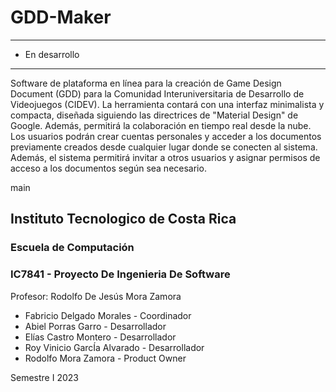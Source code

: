 # GDD-Maker
----
+ En desarrollo
----

Software de plataforma en línea para la creación de Game Design Document (GDD) para la Comunidad Interuniversitaria de Desarrollo de Videojuegos (CIDEV). La herramienta contará con una interfaz minimalista y compacta, diseñada siguiendo las directrices de "Material Design" de Google. Además, permitirá la colaboración en tiempo real desde la nube. Los usuarios podrán crear cuentas personales y acceder a los documentos previamente creados desde cualquier lugar donde se conecten al sistema. Además, el sistema permitirá invitar a otros usuarios y asignar permisos de acceso a los documentos según sea necesario.

main



## Instituto Tecnologico de Costa Rica
### Escuela de Computación

### IC7841 - Proyecto De Ingenieria De Software

Profesor: Rodolfo De Jesús Mora Zamora

+ Fabricio Delgado Morales - Coordinador
+ Abiel Porras Garro - Desarrollador
+ Elías Castro Montero - Desarrollador
+ Roy Vinicio GarcÍa Alvarado - Desarrollador
+ Rodolfo Mora Zamora - Product Owner

Semestre I 2023


